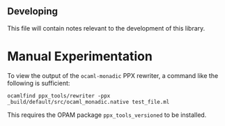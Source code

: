 Developing
----------

This file will contain notes relevant to the development of this library.


Manual Experimentation
======================

To view the output of the `ocaml-monadic` PPX rewriter, a command like the
following is sufficient:

```
ocamlfind ppx_tools/rewriter -ppx _build/default/src/ocaml_monadic.native test_file.ml
```

This requires the OPAM package `ppx_tools_versioned` to be installed.
